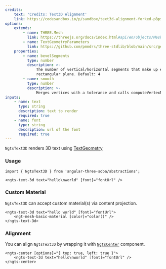 ```yaml
---
credits:
    text: 'Credits: Text3D Alignment'
    link: https://codesandbox.io/p/sandbox/text3d-alignment-forked-p8psjr?file=/src/App.js:44,33
options:
    extends:
        - name: THREE.Mesh
          link: https://threejs.org/docs/index.html#api/en/objects/Mesh
        - name: TextGeometryParameters
          link: https://github.com/pmndrs/three-stdlib/blob/main/src/geometries/TextGeometry.ts#L5
    properties:
        - name: bevelSegments
          type: number
          description: >-
              The number of vertical/horizontal segments that make up each glyph's
              rectangular plane. Default: 4
        - name: smooth
          type: number
          description: >-
              Merges vertices with a tolerance and calls computeVertexNormals()
inputs:
    - name: text
      type: string
      description: text to render
      required: true
    - name: font
      type: string
      description: url of the font
      required: true
---
```


`NgtsText3D` renders 3D text using [TextGeometry](https://threejs.org/docs/index.html#examples/en/geometries/TextGeometry)

### Usage

```angular-ts
import { NgtsText3D } from 'angular-three-soba/abstractions';
```

```angular-html
<ngts-text-3d text="hello\nworld" [font]="fontUrl" />
```

### Custom Material

`NgtsText3D` can accept custom material(s) via content projection.

```angular-html
<ngts-text-3d text="hello world" [font]="fontUrl">
    <ngt-mesh-basic-material [color]="color()" />
</ngts-text-3d>
```

### Alignment

You can align `NgtsText3D` by wrapping it with [`NgtsCenter`](/reference/soba/staging/center) component.

```angular-html
<ngts-center [options]="{ top: true, left: true }">
    <ngts-text-3d text="hello\nworld" [font]="fontUrl" />
</ngts-center>
```
